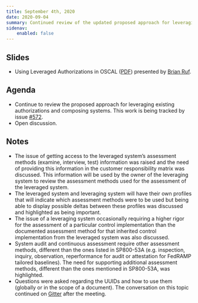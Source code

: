 ```yaml
---
title: September 4th, 2020
date: 2020-09-04
summary: Continued review of the updated proposed approach for leveraging existing authorizations and composing systems.
sidenav:
    enabled: false
---
```


## Slides

- Using Leveraged Authorizations in OSCAL ([PDF](/presentations/oscal-leveraged-authorizations-v4.pdf)) presented by [Brian Ruf](https://github.com/brian-ruf).

## Agenda

- Continue to review the proposed approach for leveraging existing authorizations and composing systems. This work is being tracked by issue [#572](https://github.com/usnistgov/OSCAL/issues/572).
- Open discussion.

## Notes

- The issue of getting access to the leveraged system’s assessment methods (examine, interview, test) information was raised and the need of providing this information in the customer responsibility matrix was discussed. This information will be used by the owner of the leveraging system to review the assessment methods used for the assessment of the leveraged system. 
- The leveraged system and leveraging system will have their own profiles that will indicate which assessment methods were to be used but being able to display possible deltas between these profiles was discussed and highlighted as being important. 
- The issue of a leveraging system occasionally requiring a higher rigor for the assessment of a particular control implementation than the documented assessment method for that inherited control implementation from the leveraged system was also discussed.
- System audit and continuous assessment require other assessment methods, different than the ones listed in SP800-53A (e.g. inspection, inquiry, observation, reperformance for audit or attestation for FedRAMP tailored baselines). The need for supporting additional assessment methods, different than the ones mentioned in SP800-53A, was highlighted.
- Questions were asked regarding the UUIDs and how to use them (globally or in the scope of a document). The conversation on this topic continued on [Gitter](https://gitter.im/usnistgov-OSCAL/Lobby?at=5f525ee589cf2d584b999715) after the meeting.

